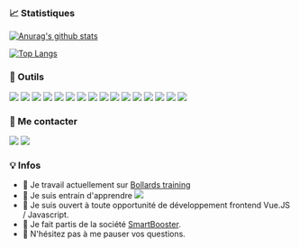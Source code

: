 <h3>📈 Statistiques</h3>

[![Anurag's github stats](https://github-readme-stats.vercel.app/api?username=ga-devfront)](https://github.com/anuraghazra/github-readme-stats)

[![Top Langs](https://github-readme-stats.vercel.app/api/top-langs/?username=ga-devfront)](https://github.com/anuraghazra/github-readme-stats)

<h3>🔧 Outils</h3>
<p>
    <img src="https://img.shields.io/badge/-Visual%20Studio%20Code-23A9F2?style=flat-square&logo=Visual%20Studio%20Code&logoColor=white"/>
    <img src="https://img.shields.io/badge/-Github-181717?style=flat-square&logo=GitHub&logoColor=white"/>
    <img src="https://img.shields.io/badge/-Git-F44D27?style=flat-square&logo=Git&logoColor=white"/>
    <img src="https://img.shields.io/badge/-NPM-CB3837?style=flat-square&logo=NPM&logoColor=white"/>
    <img src="https://img.shields.io/badge/-Apache-D22128?style=flat-square&logo=Apache&logoColor=white"/>
    <img src="https://img.shields.io/badge/-MySQL-F29111?style=flat-square&logo=MySQL&logoColor=white"/>
    <img src="https://img.shields.io/badge/-Insomnia-5849BE?style=flat-square&logo=Insomnia&logoColor=white"/>
    <img src="https://img.shields.io/badge/-Vue.js-42B883?style=flat-square&logo=Vue.js&logoColor=white"/>
    <img src="https://img.shields.io/badge/-Nuxt-green"/>
    <img src="https://img.shields.io/badge/-WebPack-1C78C0?style=flat-square&logo=WebPack&logoColor=white"/>
    <img src="https://img.shields.io/badge/-ESLint-4B32C3?style=flat-square&logo=ESLint&logoColor=white"/>
    <img src="https://img.shields.io/badge/-HTML5-E34F26?style=flat-square&logo=HTML5&logoColor=white"/>
    <img src="https://img.shields.io/badge/-CSS3-1572B6?style=flat-square&logo=CSS3&logoColor=white"/>
    <img src="https://img.shields.io/badge/-Debian-A80030?style=flat-square&logo=Debian&logoColor=white"/>
    <img src="https://img.shields.io/badge/-OVH-123F6D?style=flat-square&logo=OVH&logoColor=white"/>
    <img src="https://img.shields.io/badge/-Codacy-222F29?style=flat-square&logo=Codacy&logoColor=white"/>
</p>

<p>
  <h3>💬  Me contacter</h3>
  <a href="mailto:contact@dag-dev.fr?subject=[GitHub]%20🔥%20Prise%20de%20contact&body=Bonjour%20Stan%2C%0A%0AJe%20viens%20vers%20toi%20aujourd%27hui%20apr%C3%A8s%20avoir%20vu%20ton%20profil%20GitHub%20pour%20..."><img src="https://img.shields.io/badge/e‑mail-D14836.svg?style=for-the-badge&logo=GMail&logoColor=white"/></a>
  <a href="https://www.linkedin.com/in/alexis-guyomar/"><img src="https://img.shields.io/badge/linkedin-0077B5.svg?style=for-the-badge&logo=linkedin&logoColor=white"/></a>
</p>


<h3>💡 Infos</h3>

- 🔭 Je travail actuellement sur [Bollards training](https://github.com/ga-devfront/bollards-training)
- 🌱 Je suis entrain d'apprendre  <img src="https://img.shields.io/badge/-Strapi-blueviolet">
- 👯 Je suis ouvert à toute opportunité de développement frontend Vue.JS / Javascript.
- 🤔 Je fait partis de la société [SmartBooster](https://www.smartbooster.io/).
- 💬 N'hésitez pas à me pauser vos questions.
